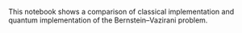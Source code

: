 This notebook shows a comparison of classical implementation and quantum implementation of the Bernstein–Vazirani problem.
